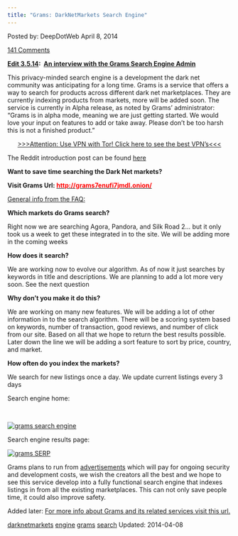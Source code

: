 ```yaml
---
title: "Grams: DarkNetMarkets Search Engine"
---
```


<article class="post-listing post-4912 post type-post status-publish format-standard has-post-thumbnail hentry  tag-darknetmarkets tag-engine tag-grams tag-search">
Posted by: DeepDotWeb
<span>April 8, 2014</span>
    
<a href="/2014/04/08/grams-darknetmarkets-search-engine/#comments">141 Comments</a></span>
</p>
<div class="clear"></div>
<div class="entry">
<p><strong><span style="text-decoration: underline;">Edit 3.5.14</span>:  <a href="/2014/05/03/interview-with-grams-search-engine-admin-exciting-features-ahead/">An interview with the Grams Search Engine Admin</a></strong></p>
<p>This privacy-minded search engine is a development the dark net community was anticipating for a long time. Grams is a service that offers a way to search for products across different dark net marketplaces. They are currently indexing products from markets, more will be added soon. The service is currently in Alpha release, as noted by Grams’ administrator: “Grams is in alpha mode, meaning we are just getting started. We would love your input on features to add or take away. Please don’t be too harsh this is not a finished product.”</p>
<p style="text-align: center;"><a href="https://www.deepdotweb.com/vpn-comparison-chart/">&gt;&gt;&gt;Attention: Use VPN with Tor! Click here to see the best VPN’s&lt;&lt;&lt;</a></p>
<p>The Reddit introduction post can be found <a href="http://www.reddit.com/r/DarkNetMarkets/comments/22jg6b/darknet_markets_search_engine/">here</a></p>
<p><strong>Want to save time searching the Dark Net markets?</strong></p>
<div class="box  info"><div class="box-inner-block"><i class="tieicon-boxicon"></i>
<strong>Visit Grams Url: <a href="http://grams7enufi7jmdl.onion/" target="_blank"><span style="color: #ff0000;">http://grams7enufi7jmdl.onion/</span></a></strong>
</div></div>
<p><u>General info from the FAQ:</u></p>
<p><strong>Which markets do Grams search?</strong></p>
<p>Right now we are searching Agora, Pandora, and Silk Road 2… but it only took us a week to get these integrated in to the site. We will be adding more in the coming weeks</p>
<p><strong>How does it search?</strong></p>
<p>We are working now to evolve our algorithm. As of now it just searches by keywords in title and descriptions. We are planning to add a lot more very soon. See the next question</p>
<p><strong>Why don’t you make it do this?</strong></p>
<p>We are working on many new features. We will be adding a lot of other information in to the search algorithm. There will be a scoring system based on keywords, number of transaction, good reviews, and number of click from our site. Based on all that we hope to return the best results possible. Later down the line we will be adding a sort feature to sort by price, country, and market.</p>
<p><strong>How often do you index the markets?</strong></p>
<p>We search for new listings once a day. We update current listings every 3 days</p>
<p>Search engine home:</p>
<p>&nbsp;</p>
<p><a href="/imgs/2014/04/grams.png"><img class="aligncenter wp-image-4913" src="/imgs/2014/04/grams.png" alt="grams search engine" width="588" height="311" srcset="/imgs/2014/04/grams.png 994w, /imgs/2014/04/grams-300x159.png 300w" sizes="(max-width: 588px) 100vw, 588px" /></a></p>
<p>Search engine results page:</p>
<p><a href="/imgs/2014/04/grams1.png"><img class="aligncenter wp-image-4914" src="/imgs/2014/04/grams1.png" alt="grams SERP" width="513" height="390" srcset="/imgs/2014/04/grams1.png 1007w, /imgs/2014/04/grams1-300x229.png 300w" sizes="(max-width: 513px) 100vw, 513px" /></a></p>
<p>Grams plans to run from <a href="https://www.deepdotweb.com/2014/06/01/gramwords-launched-google-adwords-of-the-deepweb/">advertisements</a> which will pay for ongoing security and development costs, we wish the creators all the best and we hope to see this service develop into a fully functional search engine that indexes listings in from all the existing marketplaces. This can not only save people time, it could also improve safety.</p>
<p>Added later: <a href="https://www.deepdotweb.com/grams-search-darknet-marketplaces/">For more info about Grams and its related services visit this url.</a></p>
</div>
<a href="https://www.deepdotweb.com/tag/darknetmarkets/" rel="tag">darknetmarkets</a> <a href="https://www.deepdotweb.com/tag/engine/" rel="tag">engine</a> <a href="https://www.deepdotweb.com/tag/grams/" rel="tag">grams</a> <a href="https://www.deepdotweb.com/tag/search/" rel="tag">search</a></span> 
Updated: 2014-04-08
    

